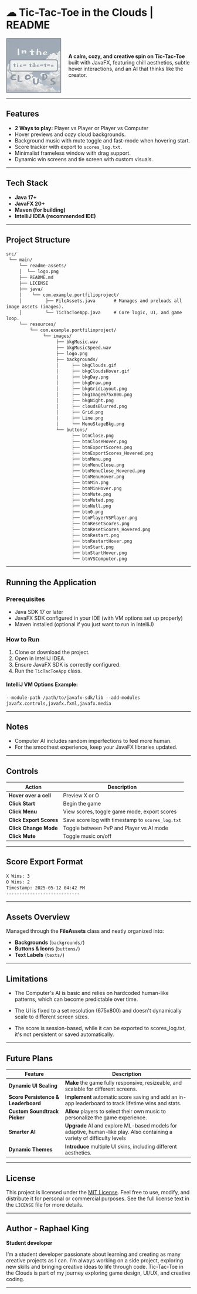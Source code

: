 
# ☁  Tic-Tac-Toe in the Clouds | README
<div style="display: flex; align-items: center; max-width: 600px;">
  <img src="readme-assets/logo.png" alt="Tic-Tac-Toe in the Clouds Logo" width="150" style="margin-right: 20px;"/>
  <p style="margin: 0;">
    <strong>A calm, cozy, and creative spin on Tic-Tac-Toe</strong> built with JavaFX, featuring chill aesthetics, subtle hover interactions, and an AI that thinks like the creator.
  </p>
</div>

---

## Features
-  **2 Ways to play:** Player vs Player or Player vs Computer 
-  Hover previews and cozy cloud backgrounds.
-  Background music with mute toggle and fast-mode when hovering start.
-  Score tracker with export to `scores_log.txt`.
-  Minimalist frameless window with drag support.
-  Dynamic win screens and tie screen with custom visuals.

---

##  Tech Stack
- **Java 17+**
- **JavaFX 20+**
- **Maven (for building)**
- **IntelliJ IDEA (recommended IDE)**

---

##  Project Structure

```
src/
 └── main/
     └── readme-assets/
     │  └── logo.png
     ├── README.md
     ├── LICENSE
     ├── java/
     │    └── com.example.portfilioproject/
     │         ├── FileAssets.java       # Manages and preloads all image assets (images).
     │         └── TicTacToeApp.java     # Core logic, UI, and game loop.
     └── resources/
         └── com.example.portfilioproject/
              └── images/
                   ├── bkgMusic.wav
                   ├── bkgMusicSpeed.wav
                   ├── logo.png
                   ├── backgrounds/
                   │     ├── bkgClouds.gif
                   │     ├── bkgCloudsHover.gif
                   │     ├── bkgDay.png
                   │     ├── bkgDraw.png
                   │     ├── bkgGridLayout.png
                   │     ├── bkgImage675x800.png
                   │     ├── bkgNight.png
                   │     ├── cloudsBlurred.png
                   │     ├── Grid.png
                   │     ├── Line.png
                   │     └── MenuStageBkg.png
                   └── buttons/
                         ├── btnClose.png
                         ├── btnCloseHover.png
                         ├── btnExportScores.png
                         ├── btnExportScores_Hovered.png
                         ├── btnMenu.png
                         ├── btnMenuClose.png
                         ├── btnMenuClose_Hovered.png
                         ├── btnMenuHover.png
                         ├── btnMin.png
                         ├── btnMinHover.png
                         ├── btnMute.png
                         ├── btnMuted.png
                         ├── btnNull.png
                         ├── btn0.png
                         ├── btnPlayerVSPlayer.png
                         ├── btnResetScores.png
                         ├── btnResetScores_Hovered.png
                         ├── btnRestart.png
                         ├── btnRestartHover.png
                         ├── btnStart.png
                         ├── btnStartHover.png
                         └── btnVSComputer.png
```

---

## Running the Application

### Prerequisites
- Java SDK 17 or later
- JavaFX SDK configured in your IDE (with VM options set up properly)
- Maven installed (optional if you just want to run in IntelliJ)

### How to Run
1. Clone or download the project.
2. Open in IntelliJ IDEA.
3. Ensure JavaFX SDK is correctly configured.
4. Run the `TicTacToeApp` class.

#### IntelliJ VM Options Example:
```
--module-path /path/to/javafx-sdk/lib --add-modules javafx.controls,javafx.fxml,javafx.media
```

---
##  Notes
- Computer AI includes random imperfections to feel more human.
- For the smoothest experience, keep your JavaFX libraries updated.

---

##  Controls

| Action               | Description                                    |
|----------------------|------------------------------------------------|
| **Hover over a cell**     | Preview X or O                                |
| **Click Start**           | Begin the game                                |
| **Click Menu**            | View scores, toggle game mode, export scores  |
| **Click Export Scores**   | Save score log with timestamp to `scores_log.txt` |
| **Click Change Mode**     | Toggle between PvP and Player vs AI mode      |
| **Click Mute**            | Toggle music on/off                           |

---

##  Score Export Format

```
X Wins: 3
O Wins: 2
Timestamp: 2025-05-12 04:42 PM
----------------------------
```
---

##  Assets Overview

Managed through the **FileAssets** class and neatly organized into:
- **Backgrounds** (`backgrounds/`)
- **Buttons & Icons** (`buttons/`)
- **Text Labels** (`texts/`)

---

## Limitations
- The Computer's AI is basic and relies on hardcoded human-like patterns, which can become predictable over time.

- The UI is fixed to a set resolution (675x800) and doesn't dynamically scale to different screen sizes.

- The score is session-based, while it can be exported to scores_log.txt, it's not persistent or saved automatically.

---

## Future Plans
| Feature                         | Description                                                                                                          |
|---------------------------------|----------------------------------------------------------------------------------------------------------------------|
| **Dynamic UI Scaling**              | **Make** the game fully responsive, resizeable, and scalable for different screens.                                      |
| **Score Persistence & Leaderboard** | **Implement** automatic score saving and add an in-app leaderboard to track lifetime wins and stats.                     |
| **Custom Soundtrack Picker**        | **Allow** players to select their own music to personalize the game experience.                                          |
| **Smarter AI**      | **Upgrade** AI and explore ML-based models for adaptive, human-like play. Also containing a variety of difficulty levels |
| **Dynamic Themes**          | **Introduce** multiple UI skins, including different aesthetics.                                                         |

---

## License

This project is licensed under the [MIT License](LICENSE). Feel free to use, modify, and distribute it for personal or commercial purposes. See the full license text in the `LICENSE` file for more details.

---

## Author - Raphael King

**Student developer**

I’m a student developer passionate about learning and creating as many creative projects as I can. I’m always working on a side project, exploring new skills and bringing creative ideas to life through code.
Tic-Tac-Toe in the Clouds is part of my journey exploring game design, UI/UX, and creative coding.

---